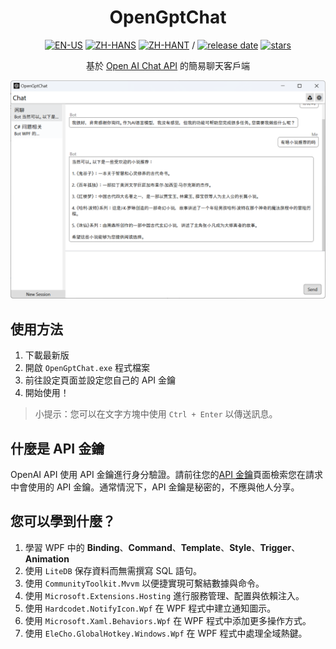 <div align=center>

# OpenGptChat 

[![EN-US](https://img.shields.io/badge/EN-US-blue)](README.md) [![ZH-HANS](https://img.shields.io/badge/中文-简体-red)](README_ZH-HANS.md) [![ZH-HANT](https://img.shields.io/badge/中文-繁体-red)](README_ZH-HANT.md) / [![release date](https://img.shields.io/github/release-date/SlimeNull/OpenGptChat)](https://github.com/SlimeNull/OpenGptChat/releases) [![stars](https://img.shields.io/github/stars/SlimeNull/OpenGptChat?style=flat)](https://github.com/SlimeNull/OpenGptChat/pulse)

基於 [Open AI Chat API](https://platform.openai.com/docs/guides/chat) 的簡易聊天客戶端

</div>

![預覽](assets/preview2.png)

## 使用方法

1. 下載最新版
2. 開啟 `OpenGptChat.exe` 程式檔案
3. 前往設定頁面並設定您自己的 API 金鑰
4. 開始使用！

> 小提示：您可以在文字方塊中使用 `Ctrl + Enter` 以傳送訊息。

## 什麼是 API 金鑰

OpenAI API 使用 API 金鑰進行身分驗證。請前往您的[API 金鑰](https://platform.openai.com/account/api-keys)頁面檢索您在請求中會使用的 API 金鑰。通常情況下，API 金鑰是秘密的，不應與他人分享。

## 您可以學到什麼？

1. 學習 WPF 中的 **Binding**、**Command**、**Template**、**Style**、**Trigger**、**Animation**
2. 使用 `LiteDB` 保存資料而無需撰寫 SQL 語句。
3. 使用 `CommunityToolkit.Mvvm` 以便捷實現可繫結數據與命令。
4. 使用 `Microsoft.Extensions.Hosting` 進行服務管理、配置與依賴注入。
5. 使用 `Hardcodet.NotifyIcon.Wpf` 在 WPF 程式中建立通知圖示。
6. 使用 `Microsoft.Xaml.Behaviors.Wpf` 在 WPF 程式中添加更多操作方式。
7. 使用 `EleCho.GlobalHotkey.Windows.Wpf` 在 WPF 程式中處理全域熱鍵。
